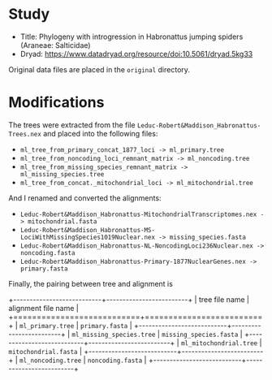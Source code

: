 # Study

- Title: Phylogeny with introgression in Habronattus jumping spiders (Araneae:
  Salticidae)
- Dryad: https://www.datadryad.org/resource/doi:10.5061/dryad.5kg33

Original data files are placed in the `original` directory.

# Modifications

The trees were extracted from the file
`Leduc-Robert&Maddison_Habronattus-Trees.nex` and placed into the following
files:

- `ml_tree_from_primary_concat_1877_loci -> ml_primary.tree`
- `ml_tree_from_noncoding_loci_remnant_matrix -> ml_noncoding.tree`
- `ml_tree_from_missing_species_remnant_matrix -> ml_missing_species.tree`
- `ml_tree_from_concat._mitochondrial_loci -> ml_mitochondrial.tree`

And I renamed and converted the alignments:

- `Leduc-Robert&Maddison_Habronattus-MitochondrialTranscriptomes.nex -> mitochondrial.fasta`
- `Leduc-Robert&Maddison_Habronattus-MS-LociWithMissingSpecies1019Nuclear.nex -> missing_species.fasta`
- `Leduc-Robert&Maddison_Habronattus-NL-NoncodingLoci236Nuclear.nex -> noncoding.fasta`
- `Leduc-Robert&Maddison_Habronattus-Primary-1877NuclearGenes.nex -> primary.fasta`

Finally, the pairing between tree and alignment is

+---------------------------+-------------------------+
| tree file name            | alignment file name     |
+===========================+=========================+
| `ml_primary.tree`         | `primary.fasta`         |
+---------------------------+-------------------------+
| `ml_missing_species.tree` | `missing_species.fasta` |
+---------------------------+-------------------------+
| `ml_mitochondrial.tree`   | `mitochondrial.fasta`   |
+---------------------------+-------------------------+
| `ml_noncoding.tree`       | `noncoding.fasta`       |
+---------------------------+-------------------------+
